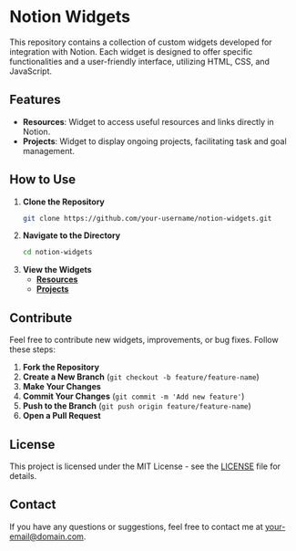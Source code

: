 # Notion Widgets

This repository contains a collection of custom widgets developed for integration with Notion. Each widget is designed to offer specific functionalities and a user-friendly interface, utilizing HTML, CSS, and JavaScript.

## Features

- **Resources**: Widget to access useful resources and links directly in Notion.
- **Projects**: Widget to display ongoing projects, facilitating task and goal management.

## How to Use

1. **Clone the Repository**
   ```bash
   git clone https://github.com/your-username/notion-widgets.git
   ```
2. **Navigate to the Directory**
   ```bash
   cd notion-widgets
   ```
3. **View the Widgets**
   - **[Resources](https://your-username.github.io/notion-widgets/resources/index.html)**
   - **[Projects](https://your-username.github.io/notion-widgets/projects/index.html)**

## Contribute

Feel free to contribute new widgets, improvements, or bug fixes. Follow these steps:

1. **Fork the Repository**
2. **Create a New Branch** (`git checkout -b feature/feature-name`)
3. **Make Your Changes**
4. **Commit Your Changes** (`git commit -m 'Add new feature'`)
5. **Push to the Branch** (`git push origin feature/feature-name`)
6. **Open a Pull Request**

## License

This project is licensed under the MIT License - see the [LICENSE](LICENSE) file for details.

## Contact

If you have any questions or suggestions, feel free to contact me at [your-email@domain.com](mailto:your-email@domain.com).